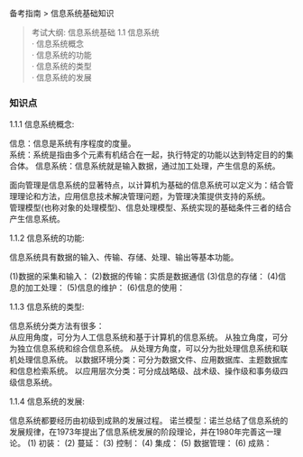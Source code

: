 备考指南 > 信息系统基础知识

> 考试大纲: 信息系统基础
> 1.1 信息系统  
> · 信息系统概念  
> · 信息系统的功能  
> · 信息系统的类型  
> · 信息系统的发展

### 知识点

1.1.1 信息系统概念:  

信息：信息是系统有序程度的度量。  
系统：系统是指由多个元素有机结合在一起，执行特定的功能以达到特定目的的集合体。
信息系统：信息系统就是输入数据，通过加工处理，产生信息的系统。

面向管理是信息系统的显著特点，以计算机为基础的信息系统可以定义为：结合管理理论和方法，应用信息技术解决管理问题，为管理决策提供支持的系统。  
管理模型(也称对象的处理模型)、信息处理模型、系统实现的基础条件三者的结合产生信息系统。

1.1.2 信息系统的功能:

信息系统具有数据的输入、传输、存储、处理、输出等基本功能。

(1)数据的采集和输入：
(2)数据的传输：实质是数据通信
(3)信息的存储：
(4)信息的加工处理：
(5)信息的维护：
(6)信息的使用：


1.1.3 信息系统的类型:

信息系统分类方法有很多：  
从应用角度，可分为人工信息系统和基于计算机的信息系统。
从独立角度，可分为独立信息系统和综合信息系统。
从处理方角度，可以分为批处理信息系统和联机处理信息系统。
以数据环境分类：可分为数据文件、应用数据库、主题数据库和信息检索系统。
以应用层次分类：可分成战略级、战术级、操作级和事务级四级信息系统。

1.1.4 信息系统的发展:

信息系统都要经历由初级到成熟的发展过程。
诺兰模型：诺兰总结了信息系统的发展规律，在1973年提出了信息系统发展的阶段理论，并在1980年完善这一理论。
(1) 初装：
(2) 蔓延：
(3) 控制：
(4) 集成：
(5) 数据管理：
(6) 成熟：


